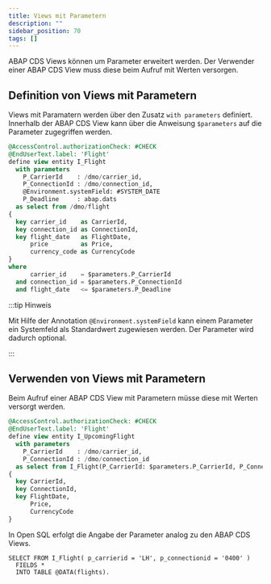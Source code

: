```yaml
---
title: Views mit Parametern
description: ""
sidebar_position: 70
tags: []
---
```


ABAP CDS Views können um Parameter erweitert werden. Der Verwender einer ABAP CDS View muss diese beim Aufruf mit Werten versorgen.

## Definition von Views mit Parametern

Views mit Paramatern werden über den Zusatz `with parameters` definiert. Innerhalb der ABAP CDS View kann über die Anweisung `$parameters` auf die Parameter zugegriffen werden.

```sql showLineNumbers
@AccessControl.authorizationCheck: #CHECK
@EndUserText.label: 'Flight'
define view entity I_Flight
  with parameters
    P_CarrierId    : /dmo/carrier_id,
    P_ConnectionId : /dmo/connection_id,
    @Environment.systemField: #SYSTEM_DATE
    P_Deadline     : abap.dats
  as select from /dmo/flight
{
  key carrier_id    as CarrierId,
  key connection_id as ConnectionId,
  key flight_date   as FlightDate,
      price         as Price,
      currency_code as CurrencyCode
}
where
      carrier_id    = $parameters.P_CarrierId
  and connection_id = $parameters.P_ConnectionId
  and flight_date   <= $parameters.P_Deadline
```

:::tip Hinweis

Mit Hilfe der Annotation `@Environment.systemField` kann einem Parameter ein Systemfeld als Standardwert zugewiesen werden. Der Parameter wird dadurch optional.

:::

## Verwenden von Views mit Parametern

Beim Aufruf einer ABAP CDS View mit Parametern müsse diese mit Werten versorgt werden.

```sql showLineNumbers
@AccessControl.authorizationCheck: #CHECK
@EndUserText.label: 'Flight'
define view entity I_UpcomingFlight
  with parameters
    P_CarrierId    : /dmo/carrier_id,
    P_ConnectionId : /dmo/connection_id
  as select from I_Flight(P_CarrierId: $parameters.P_CarrierId, P_ConnectionId: $parameters.P_ConnectionId)
{
  key CarrierId,
  key ConnectionId,
  key FlightDate,
      Price,
      CurrencyCode
}
```

In Open SQL erfolgt die Angabe der Parameter analog zu den ABAP CDS Views.

```abap showLineNumbers
SELECT FROM I_Flight( p_carrierid = 'LH', p_connectionid = '0400' )
  FIELDS *
  INTO TABLE @DATA(flights).
```

